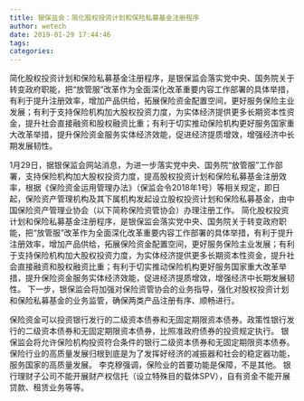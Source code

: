 ```yaml
---
title: 银保监会：简化股权投资计划和保险私募基金注册程序
author: wetech
date: 2019-01-29 17:44:46
tags: 
categories: 
---
```

简化股权投资计划和保险私募基金注册程序，是银保监会落实党中央、国务院关于转变政府职能，把“放管服”改革作为全面深化改革重要内容工作部署的具体举措，有利于提升注册效率，增加产品供给，拓展保险资金配置空间，更好服务保险主业发展；有利于支持保险机构加大股权投资力度，为实体经济提供更多长期资本性资金，提升社会直接融资和股权融资比重；有利于切实推动保险机构更好服务国家重大改革举措，提升保险资金服务实体经济效能，促进经济提质增效，增强经济中长期发展韧性。
<!-- more -->
1月29日，据银保监会网站消息，为进一步落实党中央、国务院“放管服”工作部署，支持保险机构加大股权投资力度，提高股权投资计划和保险私募基金注册效率，根据《保险资金运用管理办法》（保监会令2018年1号）等相关规定，即日起，保险资产管理机构及其下属机构发起设立股权投资计划和保险私募基金，由中国保险资产管理业协会（以下简称保险资管协会）办理注册工作。
简化股权投资计划和保险私募基金注册程序，是银保监会落实党中央、国务院关于转变政府职能，把“放管服”改革作为全面深化改革重要内容工作部署的具体举措，有利于提升注册效率，增加产品供给，拓展保险资金配置空间，更好服务保险主业发展；有利于支持保险机构加大股权投资力度，为实体经济提供更多长期资本性资金，提升社会直接融资和股权融资比重；有利于切实推动保险机构更好服务国家重大改革举措，提升保险资金服务实体经济效能，促进经济提质增效，增强经济中长期发展韧性。
下一步，银保监会将加强对保险资管协会的业务指导，强化对股权投资计划和保险私募基金的业务监管，确保两类产品注册有序、顺畅进行。
 
 
保险资金可以投资银行发行的二级资本债券和无固定期限资本债券。政策性银行发行的二级资本债券和无固定期限资本债券，比照准政府债券的投资规定执行。
银保监会将允许保险机构投资符合条件的银行二级资本债券和无固定期限资本债券。
保险行业的高质量发展归根到底是为了发挥好经济的减振器和社会的稳定器功能，服务国家的高质量发展。
李克穆强调，保险业的首要功能是保障，不是其他。
银行理财子公司不能开展财产权信托（设立特殊目的载体SPV），自有资金不能开展贷款、租赁业务等等。
